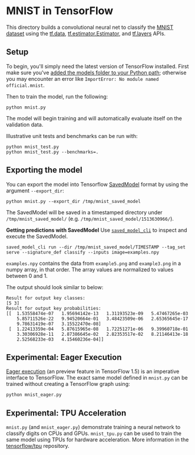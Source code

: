 # MNIST in TensorFlow

This directory builds a convolutional neural net to classify the [MNIST
dataset](http://yann.lecun.com/exdb/mnist/) using the
[tf.data](https://www.tensorflow.org/api_docs/python/tf/data),
[tf.estimator.Estimator](https://www.tensorflow.org/api_docs/python/tf/estimator/Estimator),
and
[tf.layers](https://www.tensorflow.org/api_docs/python/tf/layers)
APIs.


## Setup

To begin, you'll simply need the latest version of TensorFlow installed.
First make sure you've [added the models folder to your Python path](/official/#running-the-models); otherwise you may encounter an error like `ImportError: No module named official.mnist`.

Then to train the model, run the following:

```
python mnist.py
```

The model will begin training and will automatically evaluate itself on the
validation data.

Illustrative unit tests and benchmarks can be run with:

```
python mnist_test.py
python mnist_test.py --benchmarks=.
```

## Exporting the model

You can export the model into Tensorflow [SavedModel](https://www.tensorflow.org/guide/saved_model) format by using the argument `--export_dir`:

```
python mnist.py --export_dir /tmp/mnist_saved_model
```

The SavedModel will be saved in a timestamped directory under `/tmp/mnist_saved_model/` (e.g. `/tmp/mnist_saved_model/1513630966/`).

**Getting predictions with SavedModel**
Use [`saved_model_cli`](https://www.tensorflow.org/guide/saved_model#cli_to_inspect_and_execute_savedmodel) to inspect and execute the SavedModel.

```
saved_model_cli run --dir /tmp/mnist_saved_model/TIMESTAMP --tag_set serve --signature_def classify --inputs image=examples.npy
```

`examples.npy` contains the data from `example5.png` and `example3.png` in a numpy array, in that order. The array values are normalized to values between 0 and 1.

The output should look similar to below:
```
Result for output key classes:
[5 3]
Result for output key probabilities:
[[  1.53558474e-07   1.95694142e-13   1.31193523e-09   5.47467265e-03
    5.85711526e-22   9.94520664e-01   3.48423509e-06   2.65365645e-17
    9.78631419e-07   3.15522470e-08]
 [  1.22413359e-04   5.87615965e-08   1.72251271e-06   9.39960718e-01
    3.30306928e-11   2.87386645e-02   2.82353517e-02   8.21146413e-18
    2.52568233e-03   4.15460236e-04]]
```

## Experimental: Eager Execution

[Eager execution](https://research.googleblog.com/2017/10/eager-execution-imperative-define-by.html)
(an preview feature in TensorFlow 1.5) is an imperative interface to TensorFlow.
The exact same model defined in `mnist.py` can be trained without creating a
TensorFlow graph using:

```
python mnist_eager.py
```

## Experimental: TPU Acceleration

`mnist.py` (and `mnist_eager.py`) demonstrate training a neural network to
classify digits on CPUs and GPUs. `mnist_tpu.py` can be used to train the
same model using TPUs for hardware acceleration. More information in
the [tensorflow/tpu](https://github.com/tensorflow/tpu) repository.

